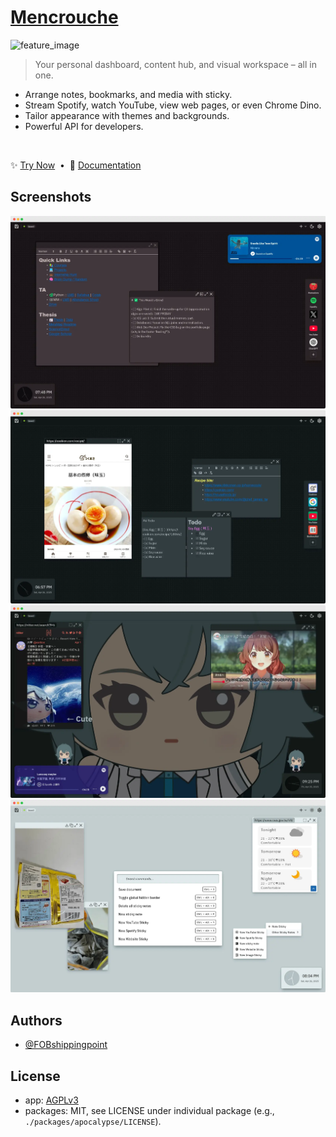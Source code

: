 # [Mencrouche](https://mencrouche.com)

![feature_image](https://github.com/user-attachments/assets/2ff6f50b-6183-4ff2-9411-e2f2e5e81c90)

> Your personal dashboard, content hub, and visual workspace – all in one.

- Arrange notes, bookmarks, and media with sticky.
- Stream Spotify, watch YouTube, view web pages, or even Chrome Dino.
- Tailor appearance with themes and backgrounds.
- Powerful API for developers.

<br/>

✨ [Try Now](https://mencrouche.com)&nbsp;&nbsp;•&nbsp;&nbsp;📘 [Documentation](https://docs.mencrouche.com)

## Screenshots

![](https://raw.githubusercontent.com/FOBshippingpoint/mencrouche/refs/heads/main/docs/public/media/index/student.webp)
![](https://raw.githubusercontent.com/FOBshippingpoint/mencrouche/refs/heads/main/docs/public/media/index/cook.webp)
![](https://raw.githubusercontent.com/FOBshippingpoint/mencrouche/refs/heads/main/docs/public/media/index/tmr.webp)
![](https://raw.githubusercontent.com/FOBshippingpoint/mencrouche/refs/heads/main/docs/public/media/index/light.webp)

## Authors

- [@FOBshippingpoint](https://github.com/FOBshippingpoint)

## License

- app: [AGPLv3](https://github.com/FOBshippingpoint/mencrouche/blob/main/LICENSE)
- packages: MIT, see LICENSE under individual package (e.g., `./packages/apocalypse/LICENSE`).
